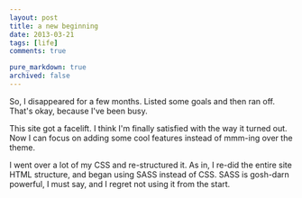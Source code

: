 ```yaml
---
layout: post
title: a new beginning
date: 2013-03-21
tags: [life]
comments: true

pure_markdown: true
archived: false
---
```



So, I disappeared for a few months. Listed some goals and then ran off. That's okay, because I've been busy.

This site got a facelift. I think I'm finally satisfied with the way it turned out. Now I can focus on adding some cool features instead of mmm-ing over the theme.

I went over a lot of my CSS and re-structured it. As in, I re-did the entire site HTML structure, and began using SASS instead of CSS. SASS is gosh-darn powerful, I must say, and I regret not using it from the start.
